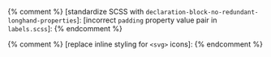[integrates custom scss & callouts]:                      /just-the-docs-tests/customization/custom-callout-color

[support multiple Google Analytics tracking IDs, document UA -> GA4 switch]: /just-the-docs-tests/customization/ga-tags
[copy code button to code snippets]:                      /just-the-docs-tests/styling/copy-code
[restore simple configuration of `favicon.ico` via `site.static_files`]: /just-the-docs-tests/customization/favicon

[incorrect disambiguation in generated TOCs]:             /just-the-docs-tests/navigation/grandparent/index
[duplicated external links in collections]:               /just-the-docs-tests/navigation/collections
[import order of `custom.scss`; puts at end]:             /just-the-docs-tests/styling/custom-import
[top-level active link styling]:                          /just-the-docs-tests/navigation/grandparent/index/#a-grandchild-with-the-same-parent-title-as-a-child-or-top-level-page.md
[external links for sites with no pages]:                 /just-the-docs-tests/navigation/external-links
[duplicate `title` if `jekyll-seo-tag` not in users's plugins]: /just-the-docs-tests/customization/seo-tag
[removes (duplicate) `favicon.html`, shifts content to `head_custom.html`]: /just-the-docs-tests/customization/head-favicons
[add `reversed`, deprecate `desc` for nav `child_nav_order`]: /just-the-docs-tests/navigation/reversed/index
[`child.child_nav_order` to `node.child_nav_order`]:      /just-the-docs-tests/navigation/reversed/index
[remove all uses of `/` as SASS division]:                /just-the-docs-tests/styling/deprecations
[skip nav collection generation when site has no pages]:  /just-the-docs-tests/navigation/empty-collections

{% comment %}
[standardize SCSS with `declaration-block-no-redundant-longhand-properties`]: 
[incorrect `padding` property value pair in `labels.scss`]:
{% endcomment %}

[various bugs with copy code button]:                     /just-the-docs-tests/styling/copy-code.md

{% comment %}
[replace inline styling for `<svg>` icons]:
{% endcomment %}

[update `jekyll-anchor-headings`, `lunr.js`]:             /just-the-docs-tests/theme-docs/vendor

[styling for `<blockquote>`]:                             /just-the-docs-tests/styling/block-quote
[custom include for TOC heading]:                         /just-the-docs-tests/customization/toc-heading
[spacing issue when search is disabled]:                  /just-the-docs-tests/styling/disabled-search

[experimental nav optimization for simple cases]:         /just-the-docs-tests/navigation/optimization
[active grandchild link class]:                           /just-the-docs-tests/navigation/active-grandchild
[HTML validation issues (W3C validator)]:                 /just-the-docs-tests/theme-docs/validation
[link styling now uses `text-decoration` values]:         /just-the-docs-tests/styling/links
[cleaning up Jekyll excludes]:                            /just-the-docs-tests/theme-docs/compression
[docs, narrow styling for code highlighting with line numbers]: /just-the-docs-tests/styling/narrow-code
[default syntax highlighting in custom color schemes]:    /just-the-docs-tests/color/code

[accessible titles to nested page nav toggle]:            /just-the-docs-tests/accessibility/nav-toggle
[better title styling for AsciiDoc examples]:             /just-the-docs-tests/styling/asciidoc
[provide ability to skip to main content]:                /just-the-docs-tests/accessibility/skip-to-main-content
[exclude `vendor/` in Jekyll config]:                     /just-the-docs-tests/theme-docs/compression
[improve build time of navigation panel]:                 /just-the-docs-tests/navigation/optimization-outdated


[pages and collections]:                                  /just-the-docs-tests/navigation/collections
[breadcrumb behaviour …]:                                 /just-the-docs-tests/navigation/grandparent/index
[sites with no child pages]:                              /just-the-docs-tests/navigation/top-level
[TOC/breadcrumbs for multiple collections]:               /just-the-docs-tests/navigation/grandparent/index
[collection configuration option `nav_fold`]:             /just-the-docs-tests/navigation/expanders
[indentation and color for folded collection navigation]: /just-the-docs-tests/navigation/collections
[scroll navigation to show the link to the current page]: /just-the-docs-tests/navigation/scroll
[`child_nav_order` front matter to sort navigation pages in reverse]: /just-the-docs-tests/navigation/reversed/index
[`nav_footer_custom` include]:                            /just-the-docs-tests/customization/nav-footer
[style fixes for jekyll-asciidoc]:                        /just-the-docs-tests/styling/asciidoc

[dark highlighting]:                                      /just-the-docs-tests/color/code
[set color for search input]:                             /just-the-docs-tests/color/input
[search placeholder configuration]:                       /just-the-docs-tests/customization/search-placeholder

[mermaid.js support]:                                     /just-the-docs-tests/components/mermaid
[support for external navigation links]:                  /just-the-docs-tests/navigation/external-links
[refactor `mermaid` config to use `mermaid_config.js` include, only require `mermaid.version`]: /just-the-docs-tests/components/mermaid
[callouts]:                                               /just-the-docs-tests/components/callouts

[replace all uses of `absolute_url` by `relative_url`]:   /just-the-docs-tests/navigation/relative-url
[nav scroll feature and absolute/relative URLs]:          /just-the-docs-tests/navigation/scroll
[prepend `site.collections_dir` if exists]:               /just-the-docs-tests/navigation/collections

[prevent rake command corrupting search data]:            /just-the-docs-tests/search/rake
[anchor heading links should be visible on focus]:        /just-the-docs-tests/accessibility/heading-links
[add `overflow-x: auto` to `figure.highlight`]:           /just-the-docs-tests/styling/code-overflow
[add `overflow-wrap: word-break` to `body`]:              /just-the-docs-tests/styling/body-overflow
[vertical alignment for consecutive labels]:              /just-the-docs-tests/styling/label-alignment

[allow links to wrap]:                                    /just-the-docs-tests/styling/links
[suppress Liquid processing in CSS comments]:             /just-the-docs-tests/styling/maps
[nested lists]:                                           /just-the-docs-tests/styling/nested
[nested task lists]:                                      /just-the-docs-tests/styling/nested
